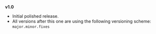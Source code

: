 **v1.0**
* Initial polished release.
* All versions after this one are using the following versioning scheme: `major.minor.fixes`
